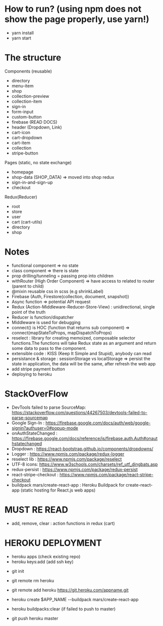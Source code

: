 # How to run? (using npm does not show the page properly, use yarn!)

- yarn install
- yarn start

# The structure

Components (reusable)

- directory
- menu-item
- shop
- collection-preview
- collection-item
- sign-in
- form-input
- custom-button
- firebase (READ DOCS)
- header (Dropdown, Link)
- cart-icon
- cart-dropdown
- cart-item
- collection
- stripe-button

Pages (static, no state exchange)

- homepage
- shop-data (SHOP_DATA) => moved into shop redux
- sign-in-and-sign-up
- checkout

Redux(Reducer)

- root
- store
- user
- cart (cart-utils)
- directory
- shop

# Notes

- functional component => no state
- class component => there is state
- prop drilling/tunneling = passing prop into children
- withRouter (High Order Component) => have access to related to router (parent to child)
- @mixin reusable css in scss (e.g shrinkLabel)
- Firebase (Auth, Firestore(collection, document, snapshot))
- Async function => potential API request
- Redux (Action-Middleware-Reducer-Store-View) : unidirectional, single point of the truth
- Reducer is function/dispatcher
- Middleware is used for debugging
- connect() is HOC (function that returns sub component) => connect(mapStateToProps, mapDispatchToProps)
- reselect : library for creating memoized, composable selector functions.The functions will take Redux state as an argument and return some data to pass to the component.
- extensible code : KISS (Keep It Simple and Stupid), anybody can read
- persistance & storage : sessionStorage vs localStorage => persist the state in application, the data will be the same, after refresh the web app
- add stripe payment button
- deploying to heroku

# StackOverFlow

- DevTools failed to parse SourceMap: https://stackoverflow.com/questions/44267503/devtools-failed-to-parse-sourcemap
- Google Sign-In : https://firebase.google.com/docs/auth/web/google-signin?authuser=0#popup-mode
- onAuthStateChanged : https://firebase.google.com/docs/reference/js/firebase.auth.Auth#onauthstatechanged
- Dropdown : https://react-bootstrap.github.io/components/dropdowns/
- Logger : https://www.npmjs.com/package/redux-logger
- reselect lib : https://www.npmjs.com/package/reselect
- UTF-8 icons: https://www.w3schools.com/charsets/ref_utf_dingbats.asp
- redux-persist : https://www.npmjs.com/package/redux-persist
- react-stripe-checkout : https://www.npmjs.com/package/react-stripe-checkout
- buildpack mars/create-react-app : Heroku Buildpack for create-react-app (static hosting for React.js web apps)

# MUST RE READ

- add, remove, clear : action functions in redux (cart)

# HEROKU DEPLOYMENT

- heroku apps (check existing repo)
- heroku keys:add (add ssh key)

* git init
* git remote rm heroku
* git remote add heroku https://git.heroku.com/appname.git

* heroku create \$APP_NAME --buildpack mars/create-react-app
* heroku buildpacks:clear (if failed to push to master)
* git push heroku master
